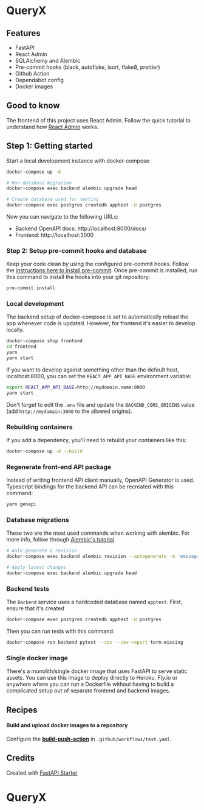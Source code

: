 # QueryX

## Features

- FastAPI
- React Admin
- SQLAlchemy and Alembic
- Pre-commit hooks (black, autoflake, isort, flake8, prettier)
- Github Action
- Dependabot config
- Docker images

## Good to know

The frontend of this project uses React Admin. Follow the quick tutorial to understand how [React Admin](https://marmelab.com/react-admin/Tutorial.html) works.

## Step 1: Getting started

Start a local development instance with docker-compose

```bash
docker-compose up -d

# Run database migration
docker-compose exec backend alembic upgrade head

# Create database used for testing
docker-compose exec postgres createdb apptest -U postgres
```

Now you can navigate to the following URLs:

- Backend OpenAPI docs: http://localhost:8000/docs/
- Frontend: http://localhost:3000

### Step 2: Setup pre-commit hooks and database

Keep your code clean by using the configured pre-commit hooks. Follow the [instructions here to install pre-commit](https://pre-commit.com/). Once pre-commit is installed, run this command to install the hooks into your git repository:

```bash
pre-commit install
```

### Local development

The backend setup of docker-compose is set to automatically reload the app whenever code is updated. However, for frontend it's easier to develop locally.

```bash
docker-compose stop frontend
cd frontend
yarn
yarn start
```

If you want to develop against something other than the default host, localhost:8000, you can set the `REACT_APP_API_BASE` environment variable:

```bash
export REACT_APP_API_BASE=http://mydomain.name:8000
yarn start
```

Don't forget to edit the `.env` file and update the `BACKEND_CORS_ORIGINS` value (add `http://mydomain:3000` to the allowed origins).

### Rebuilding containers

If you add a dependency, you'll need to rebuild your containers like this:

```bash
docker-compose up -d --build
```

### Regenerate front-end API package

Instead of writing frontend API client manually, OpenAPI Generator is used. Typescript bindings for the backend API can be recreated with this command:

```bash
yarn genapi
```

### Database migrations

These two are the most used commands when working with alembic. For more info, follow through [Alembic's tutorial](https://alembic.sqlalchemy.org/en/latest/tutorial.html).

```bash
# Auto generate a revision
docker-compose exec backend alembic revision --autogenerate -m 'message'

# Apply latest changes
docker-compose exec backend alembic upgrade head
```

### Backend tests

The `Backend` service uses a hardcoded database named `apptest`. First, ensure that it's created

```bash
docker-compose exec postgres createdb apptest -U postgres
```

Then you can run tests with this command:

```bash
docker-compose run backend pytest --cov --cov-report term-missing
```

### Single docker image

There's a monolith/single docker image that uses FastAPI to serve static assets. You can use this image to deploy directly to Heroku, Fly.io or anywhere where you can run a Dockerfile without having to build a complicated setup out of separate frontend and backend images.

## Recipes

#### Build and upload docker images to a repository

Configure the [**build-push-action**](https://github.com/marketplace/actions/build-and-push-docker-images) in `.github/workflows/test.yaml`.

## Credits

Created with [FastAPI Starter](https://github.com/gaganpreet/fastapi-starter)
# QueryX
